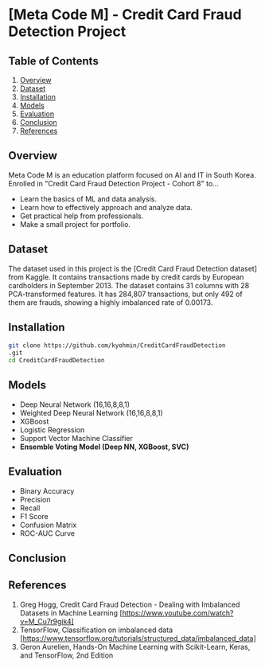 # [Meta Code M] - Credit Card Fraud Detection Project

## Table of Contents

1. [Overview](#overview)
2. [Dataset](#dataset)
3. [Installation](#installation)
4. [Models](#models)
5. [Evaluation](#evaluation)
6. [Conclusion](#conclusion)
7. [References](#References)

## Overview
Meta Code M is an education platform focused on AI and IT in South Korea. Enrolled in "Credit Card Fraud Detection Project - Cohort 8" to...
- Learn the basics of ML and data analysis.
- Learn how to effectively approach and analyze data.
- Get practical help from professionals.
- Make a small project for portfolio.

## Dataset
The dataset used in this project is the [Credit Card Fraud Detection dataset] from Kaggle. It contains transactions made by credit cards by European cardholders in September 2013. The dataset contains 31 columns with 28 PCA-transformed features. It has 284,807 transactions, but only 492 of them are frauds, showing a highly imbalanced rate of 0.00173.

## Installation
```bash
git clone https://github.com/kyohmin/CreditCardFraudDetection
.git
cd CreditCardFraudDetection
```

## Models
- Deep Neural Network (16,16,8,8,1)
- Weighted Deep Neural Network (16,16,8,8,1)
- XGBoost
- Logistic Regression
- Support Vector Machine Classifier
- **Ensemble Voting Model (Deep NN, XGBoost, SVC)**

  
## Evaluation
- Binary Accuracy
- Precision
- Recall
- F1 Score
- Confusion Matrix
- ROC-AUC Curve

## Conclusion

## References
1. Greg Hogg, Credit Card Fraud Detection - Dealing with Imbalanced Datasets in Machine Learning [https://www.youtube.com/watch?v=M_Cu7r9gik4]
2. TensorFlow, Classification on imbalanced data [https://www.tensorflow.org/tutorials/structured_data/imbalanced_data]
3. Geron Aurelien, Hands-On Machine Learning with Scikit-Learn, Keras, and TensorFlow, 2nd Edition
